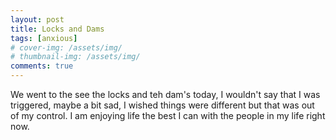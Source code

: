 ```yaml
---
layout: post
title: Locks and Dams
tags: [anxious]
# cover-img: /assets/img/
# thumbnail-img: /assets/img/
comments: true
---
```

We went to the see the locks and teh dam's today, I wouldn't say that I was triggered, maybe a bit sad, I wished things were different but that was out of my control. I am enjoying life the best I can with the people in my life right now.
